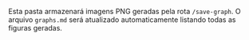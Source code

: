 Esta pasta armazenará imagens PNG geradas pela rota `/save-graph`.
O arquivo `graphs.md` será atualizado automaticamente listando todas as figuras geradas.
